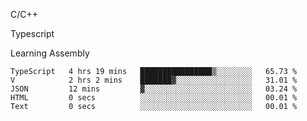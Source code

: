 <p>C/C++</p>
<p> Typescript</p>
<p>Learning Assembly</p>

<!--START_SECTION:waka-->

```text
TypeScript   4 hrs 19 mins   ████████████████▒░░░░░░░░   65.73 %
V            2 hrs 2 mins    ███████▓░░░░░░░░░░░░░░░░░   31.01 %
JSON         12 mins         ▓░░░░░░░░░░░░░░░░░░░░░░░░   03.24 %
HTML         0 secs          ░░░░░░░░░░░░░░░░░░░░░░░░░   00.01 %
Text         0 secs          ░░░░░░░░░░░░░░░░░░░░░░░░░   00.01 %
```

<!--END_SECTION:waka-->
